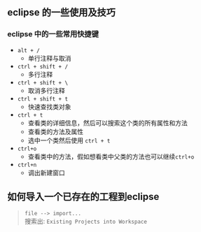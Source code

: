 ## eclipse 的一些使用及技巧

### eclipse 中的一些常用快捷键
- `alt + /`
	- 单行注释与取消
- `ctrl + shift + /`
	- 多行注释
- `ctrl + shift + \`
	- 取消多行注释
- `ctrl + shift + t`
	- 快速查找类对象
- `ctrl + t `
	- 查看类的详细信息，然后可以搜索这个类的所有属性和方法
	- 查看类的方法及属性
	- 选中一个类然后使用 `ctrl + t `
- `ctrl+o`
	- 查看类中的方法，假如想看类中父类的方法也可以继续`ctrl+o`
- `ctrl+n`
	- 调出新建窗口
	
## 如何导入一个已存在的工程到eclipse
> `file --> import...`<br>
> 搜索出: `Existing Projects into Workspace`








